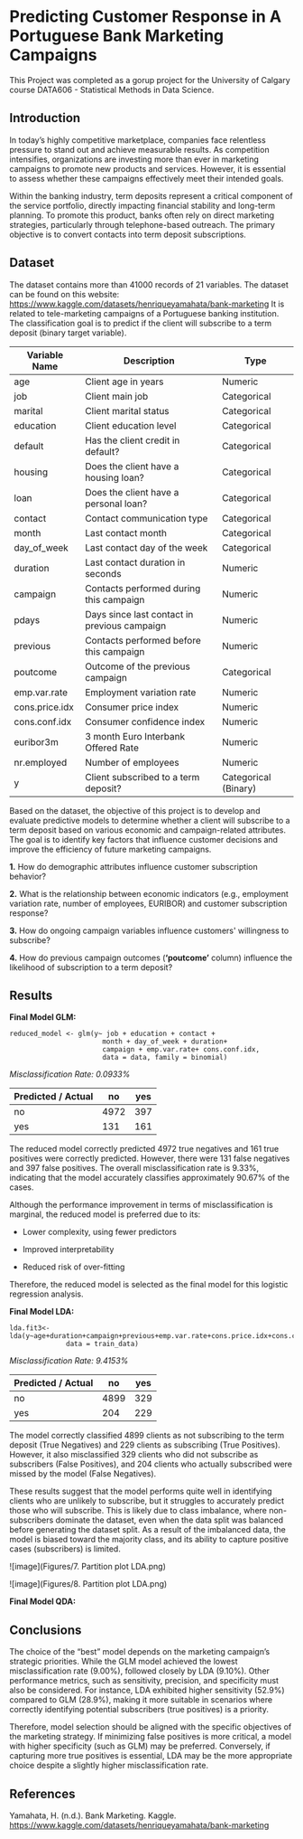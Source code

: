 # Predicting Customer Response in A Portuguese Bank Marketing Campaigns

This Project was completed as a gorup project for the University of Calgary course DATA606 - Statistical Methods in Data Science.

## Introduction

In today’s highly competitive marketplace, companies face relentless pressure to stand out and achieve measurable results. 
As competition intensifies, organizations are investing more than ever in marketing campaigns to promote new products and services.
However, it is essential to assess whether these campaigns effectively meet their intended goals.

Within the banking industry, term deposits represent a critical component of the service portfolio, directly impacting financial stability and long-term planning.
To promote this product, banks often rely on direct marketing strategies, particularly through telephone-based outreach.
The primary objective is to convert contacts into term deposit subscriptions.


## Dataset

The dataset contains more than $41000$ records of $21$ variables. The dataset can be found on this website: https://www.kaggle.com/datasets/henriqueyamahata/bank-marketing 
It is related to tele-marketing campaigns of a Portuguese banking institution.
The classification goal is to predict if the client will subscribe to a term deposit (binary target variable).

| Variable Name      | Description                                           | Type                  |
|--------------------|-------------------------------------------------------|-----------------------|
| age                | Client age in years                                   | Numeric               |
| job                | Client main job                                       | Categorical           |
| marital            | Client marital status                                 | Categorical           |
| education          | Client education level                                | Categorical           |
| default            | Has the client credit in default?                     | Categorical           |
| housing            | Does the client have a housing loan?                  | Categorical           |
| loan               | Does the client have a personal loan?                 | Categorical           |
| contact            | Contact communication type                            | Categorical           |
| month              | Last contact month                                    | Categorical           |
| day_of_week        | Last contact day of the week                          | Categorical           |
| duration           | Last contact duration in seconds                      | Numeric               |
| campaign           | Contacts performed during this campaign               | Numeric               |
| pdays              | Days since last contact in previous campaign          | Numeric               |
| previous           | Contacts performed before this campaign               | Numeric               |
| poutcome           | Outcome of the previous campaign                      | Categorical           |
| emp.var.rate       | Employment variation rate                             | Numeric               |
| cons.price.idx     | Consumer price index                                  | Numeric               |
| cons.conf.idx      | Consumer confidence index                             | Numeric               |
| euribor3m          | 3 month Euro Interbank Offered Rate                   | Numeric               |
| nr.employed        | Number of employees                                   | Numeric               |
| y                  | Client subscribed to a term deposit?                  | Categorical (Binary)  |

Based on the dataset, the objective of this project is to develop and evaluate predictive models to determine whether a client will subscribe to a term deposit based on various economic and campaign-related attributes.
The goal is to identify key factors that influence customer decisions and improve the efficiency of future marketing campaigns.

**1.** How do demographic attributes influence customer subscription behavior?

**2.** What is the relationship between economic indicators (e.g., employment variation rate, number of employees, EURIBOR) and customer subscription response?

**3.** How do ongoing campaign variables influence customers' willingness to subscribe?

**4.** How do previous campaign outcomes (**‘poutcome’** column) influence the likelihood of subscription to a term deposit?


## Results

**Final Model GLM:**

```{r, warning=FALSE}
reduced_model <- glm(y~ job + education + contact + 
                       month + day_of_week + duration+
                       campaign + emp.var.rate+ cons.conf.idx,
                       data = data, family = binomial)
```

*Misclassification Rate: 0.0933%*

| Predicted / Actual | no   | yes  |
|--------------------|------|------|
| no                 | 4972 | 397  |
| yes                | 131  | 161  |

The reduced model correctly predicted $4972$ true negatives and $161$ true positives were correctly predicted. However, there were $131$ false negatives and $397$ false positives.
The overall misclassification rate is $9.33$%, indicating that the model accurately classifies approximately $90.67$% of the cases. 

Although the performance improvement in terms of misclassification is marginal, the reduced model is preferred due to its:

- Lower complexity, using fewer predictors

- Improved interpretability

- Reduced risk of over-fitting

Therefore, the reduced model is selected as the final model for this logistic regression analysis.

**Final Model LDA:**

```{r}
lda.fit3<-lda(y~age+duration+campaign+previous+emp.var.rate+cons.price.idx+cons.conf.idx,
              data = train_data)
```
*Misclassification Rate: 9.4153%*

| Predicted / Actual | no   | yes  |
|--------------------|------|------|
| no                 | 4899 | 329  |
| yes                | 204  | 229  |

The model correctly classified $4899$ clients as not subscribing to the term deposit (True Negatives) and $229$ clients as subscribing (True Positives). However, it also misclassified $329$ clients who did not subscribe as subscribers (False Positives), and $204$ clients who actually subscribed were missed by the model (False Negatives).

These results suggest that the model performs quite well in identifying clients who are unlikely to subscribe, but it struggles to accurately predict those who will subscribe. This is likely due to class imbalance, where non-subscribers dominate the dataset, even when the data split was balanced before generating the dataset split. As a result of the imbalanced data, the model is biased toward the majority class, and its ability to capture positive cases (subscribers) is limited.

![image](Figures/7. Partition plot LDA.png) 

![image](Figures/8. Partition plot LDA.png)




**Final Model QDA:**




## Conclusions

The choice of the “best” model depends on the marketing campaign’s strategic priorities. 
While the GLM model achieved the lowest misclassification rate ($9.00$%), followed closely by LDA ($9.10$%).
Other performance metrics, such as sensitivity, precision, and specificity must also be considered.
For instance, LDA exhibited higher sensitivity ($52.9$%) compared to GLM ($28.9$%), making it more suitable in scenarios where correctly identifying potential subscribers (true positives) is a priority.

Therefore, model selection should be aligned with the specific objectives of the marketing strategy.
If minimizing false positives is more critical, a model with higher specificity (such as GLM) may be preferred.
Conversely, if capturing more true positives is essential, LDA may be the more appropriate choice despite a slightly higher misclassification rate.

## References

Yamahata, H. (n.d.). Bank Marketing. Kaggle. https://www.kaggle.com/datasets/henriqueyamahata/bank-marketing 
